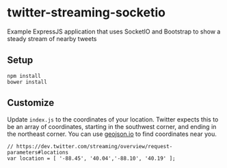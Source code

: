 # twitter-streaming-socketio
Example ExpressJS application that uses SocketIO and Bootstrap to show a steady stream of nearby tweets

## Setup
```
npm install
bower install
```

## Customize
Update `index.js` to the coordinates of your location. Twitter expects this to be an array of coordinates, starting in the southwest corner, and ending in the northeast corner. You can use [geojson.io](http://geojson.io)
  to find coordinates near you.
  
```
// https://dev.twitter.com/streaming/overview/request-parameters#locations
var location = [ '-88.45', '40.04','-88.10', '40.19' ];
```
